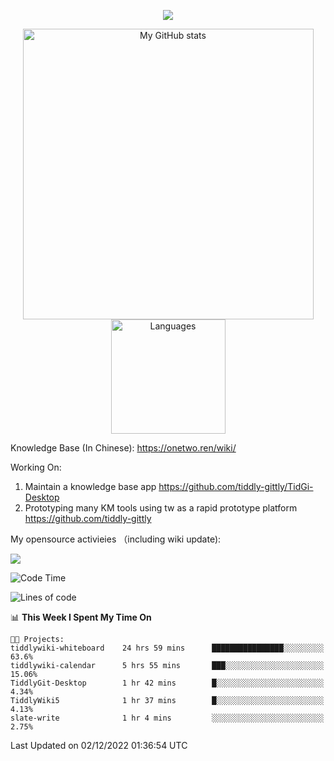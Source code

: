 <a href="https://github.com/linonetwo">
    <p align="center">
        <img src="https://github-profile-trophy.vercel.app/?username=linonetwo&column=7&theme=onedark"/>
    </p>
</a>
<a align="center" href="https://github.com/linonetwo">
  <p align="center">
    <img src="https://github-readme-stats.vercel.app/api?username=linonetwo&show_icons=true&count_private=true" alt="My GitHub stats" width="465"/>
    <img src="https://github-readme-stats.vercel.app/api/top-langs/?username=linonetwo&layout=compact&langs_count=10" alt="Languages" height="183">
  </p>
</a>

Knowledge Base (In Chinese): https://onetwo.ren/wiki/

Working On: 

1. Maintain a knowledge base app https://github.com/tiddly-gittly/TidGi-Desktop
1. Prototyping many KM tools using tw as a rapid prototype platform https://github.com/tiddly-gittly

My opensource activieies （including wiki update):

![](https://visitor-badge.glitch.me/badge?page_id=linonetwo.linonetwo)

<!--START_SECTION:waka-->
![Code Time](http://img.shields.io/badge/Code%20Time-1%2C283%20hrs%2020%20mins-blue)

![Lines of code](https://img.shields.io/badge/From%20Hello%20World%20I%27ve%20Written-2%20Million%20lines%20of%20code-blue)

📊 **This Week I Spent My Time On** 

```text
🐱‍💻 Projects: 
tiddlywiki-whiteboard    24 hrs 59 mins      ████████████████░░░░░░░░░   63.6% 
tiddlywiki-calendar      5 hrs 55 mins       ███░░░░░░░░░░░░░░░░░░░░░░   15.06% 
TiddlyGit-Desktop        1 hr 42 mins        █░░░░░░░░░░░░░░░░░░░░░░░░   4.34% 
TiddlyWiki5              1 hr 37 mins        █░░░░░░░░░░░░░░░░░░░░░░░░   4.13% 
slate-write              1 hr 4 mins         ░░░░░░░░░░░░░░░░░░░░░░░░░   2.75%

```


 Last Updated on 02/12/2022 01:36:54 UTC
<!--END_SECTION:waka-->
